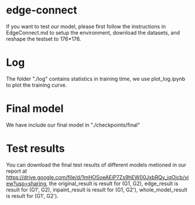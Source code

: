 # edge-connect
If you want to test our model, please first follow the instructions in EdgeConnect.md to setup the environment, download the datasets, and reshape the testset to 176*176.

# Log
The folder "./log" contains statistics in training time, we use plot_log.ipynb to plot the training curve.

# Final model
We have include our final model in "./checkpoints/final"

# Test results
You can download the final test results of different models metioned in our report at https://drive.google.com/file/d/1mHOSoeAEiP7Zs9hEW00JxbRQy_iqOjcb/view?usp=sharing, the original_result is result for (G1, G2), edge_result is result for (G1', G2), inpaint_result is result for (G1, G2'), whole_model_result is result for (G1', G2').
